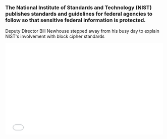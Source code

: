### The National Institute of Standards and Technology (NIST) publishes standards and guidelines for federal agencies to follow so that sensitive federal information is protected. 

Deputy Director Bill Newhouse stepped away from his busy day to explain NIST's involvement with block cipher standards

<div>
  <iframe src="//player.vimeo.com/video/222909163" width="500" height="290" frameborder="0" webkitallowfullscreen mozallowfullscreen allowfullscreen></iframe>
</div>


  